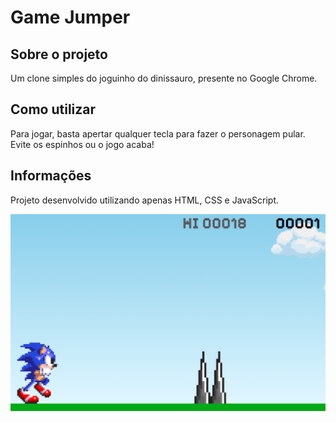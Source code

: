 # Game Jumper

## Sobre o projeto

Um clone simples do joguinho do dinissauro, presente no Google Chrome.

## Como utilizar

Para jogar, basta apertar qualquer tecla para fazer o personagem pular. Evite os espinhos ou o jogo acaba!

## Informações

Projeto desenvolvido utilizando apenas HTML, CSS e JavaScript.

<img src="screenshot.png"/>
